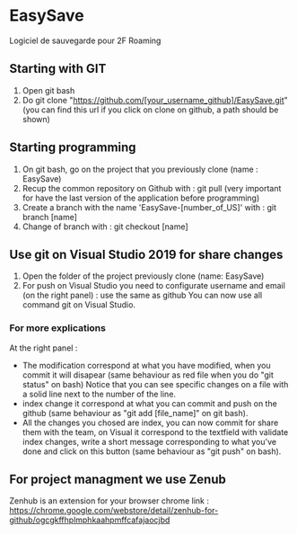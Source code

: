 # EasySave
Logiciel de sauvegarde pour 2F Roaming

## Starting with GIT
1. Open git bash
2. Do git clone "https://github.com/[your_username_github]/EasySave.git" (you can find this url if you click on clone on github, a path should be shown)

## Starting programming
1. On git bash, go on the project that you previously clone (name : EasySave)
2. Recup the common repository on Github with :    git pull (very important for have the last version of the application before programming)
3. Create a branch with the name 'EasySave-[number_of_US]' with :    git branch [name]
4. Change of branch with :    git checkout [name]

## Use git on Visual Studio 2019 for share changes
1. Open the folder of the project previously clone (name: EasySave)
2. For push on Visual Studio you need to configurate username and email (on the right panel) : use the same as github
You can now use all command git on Visual Studio.

### For more explications
At the right panel :
- The modification correspond at what you have modified, when you commit it will disapear (same behaviour as red file when you do "git status" on bash)
Notice that you can see specific changes on a file with a solid line next to the number of the line.
- index change it correspond at what you can commit and push on the github (same behaviour as "git add [file_name]" on git bash).
- All the changes you chosed are index, you can now commit for share them with the team, on Visual it correspond to the textfield with validate index changes, write a short message corresponding to what you've done and click on this button (same behaviour as "git push" on bash).

## For project managment we use Zenub
Zenhub is an extension for your browser
chrome link : https://chrome.google.com/webstore/detail/zenhub-for-github/ogcgkffhplmphkaahpmffcafajaocjbd

